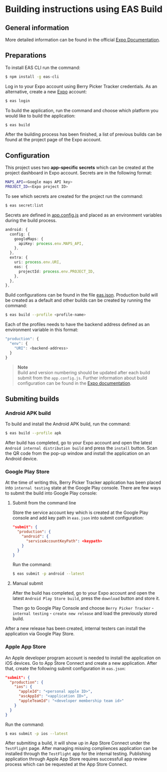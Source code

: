 # Building instructions using EAS Build

## General information

More detailed information can be found in the official [Expo Documentation](https://docs.expo.dev/build/introduction/).

## Preparations

To install EAS CLI run the command:

```bash
$ npm install -g eas-cli
```

Log in to your Expo account using Berry Picker Tracker credentials. As an alternative, create a new [Expo](https://expo.dev/) account:

```bash
$ eas login
```

To build the application, run the command and choose which platform you would like to build the application:

```bash
$ eas build
```

After the building process has been finished, a list of previous builds can be found at the project page of the Expo account.

## Configuration

This project uses two **app-specific secrets** which can be created at the project dashboard in Expo account. Secrets are in the following format:

```bash
MAPS_API=<Google maps API key>
PROJECT_ID=<Expo project ID>
```

To see which secrets are created for the project run the command:

```bash
$ eas secret:list
```

Secrets are defined in [app.config.js](https://github.com/marjanpoimijat/berry-picker-tracker/blob/main/app.config.js) and placed as an environment variables during the build process.

```typescript
android: {
  config: {
    googleMaps: {
      apiKey: process.env.MAPS_API,
    },
  },
  extra: {
    uri: process.env.URI,
    eas: {
      projectId: process.env.PROJECT_ID,
    },
  },
},
```

Build configurations can be found in the file [eas.json](https://github.com/marjanpoimijat/berry-picker-tracker/blob/main/eas.json). Production build will be created as a default and other builds can be created by running the command:

```bash
$ eas build --profile <profile-name>
```

Each of the profiles needs to have the backend address defined as an environment variable in this format:

```typescript
"production": {
  "env": {
    "URI": <backend-address>
  }
}
```

> **Note**  
> Build and version numbering should be updated after each build submit from the `app.config.js`. Further information about build configuration can be found in the [Expo documentation](https://docs.expo.dev/build/eas-json/).

## Submiting builds

### Android APK build

To build and install the Android APK build, run the command:

```bash
$ eas build --profile apk
```

After build has completed, go to your Expo account and open the latest `Android internal distribution build` and press the `install` button. Scan the QR code from the pop-up window and install the application on an Android device.

### Google Play Store

At the time of writing this, Berry Picker Tracker application has been placed into `internal testing` state at the Google Play console. There are few ways to submit the build into Google Play console:

1. Submit from the command line

    Store the service account key which is created at the Google Play console and add key path in `eas.json` into submit configuration:

    ```json
    "submit": {
      "production": {
        "android": {
          "serviceAccountKeyPath": <keypath>
        }
      }
    }
   ```

    Run the command:

    ```bash
    $ eas submit -p android --latest
    ```

2. Manual submit

    After the build has completed, go to your Expo account and open the latest `Android Play Store build`, press the `download` button and store it.

    Then go to Google Play Console and choose `Berry Picker Tracker` - `internal testing` - `create new release` and load the previously stored build.

After a new release has been created, internal testers can install the application via Google Play Store.

### Apple App Store

An Apple developer program account is needed to install the application on iOS devices. Go to App Store Connect and create a new application. After that, create the following submit configuration in `eas.json`:

```json
"submit": {
  "production": {
    "ios": {
      "appleId": "<personal apple ID>",
      "ascAppId": "<application ID>",
      "appleTeamId": "<developer membership team id>"
    }
  }
}
```

Run the command:

```bash
$ eas submit -p ios --latest
```

After submiting a build, it will show up in App Store Connect under the `TestFlight` page. After managing missing compliences application can be installed through the `TestFlight` app for the internal testing. Publishing application through Apple App Store requires successfull app review process which can be requested at the App Store Connect.
